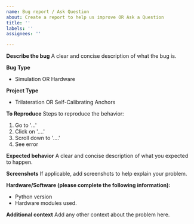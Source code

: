 ```yaml
---
name: Bug report / Ask Question
about: Create a report to help us improve OR Ask a Question
title: ''
labels: ''
assignees: ''

---
```


**Describe the bug**
A clear and concise description of what the bug is.

**Bug Type**
- Simulation OR Hardware

**Project Type**
- Trilateration OR Self-Calibrating Anchors

**To Reproduce**
Steps to reproduce the behavior:
1. Go to '...'
2. Click on '....'
3. Scroll down to '....'
4. See error

**Expected behavior**
A clear and concise description of what you expected to happen.

**Screenshots**
If applicable, add screenshots to help explain your problem.

**Hardware/Software (please complete the following information):**
 - Python version
 - Hardware modules used.


**Additional context**
Add any other context about the problem here.

